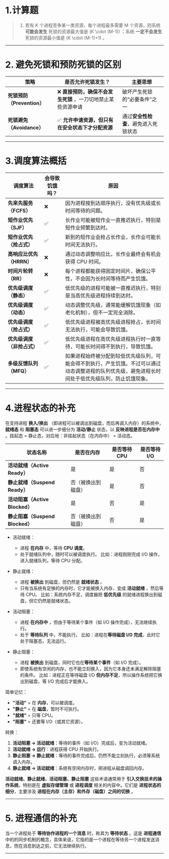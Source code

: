 # 1.计算题

> 1. 若有 K 个进程竞争某一类资源，每个进程最多需要 M 个资源，则系统 **可能会发生** 死锁的资源最大值是 \(K \cdot (M-1)\) ；系统 **一定不会发生** 死锁的资源最小值是 \(K \cdot (M-1)+1\) 。

---

# 2. 避免死锁和预防死锁的区别

| **策略**                   | **是否允许死锁发生？**                                      | **主要思想**                         |
| -------------------------- | ----------------------------------------------------------- | ------------------------------------ |
| **死锁预防（Prevention）** | ❌ **直接预防，确保不会发生死锁** ，一刀切地禁止某些资源申请 | 破坏产生死锁的“必要条件”之一         |
| **死锁避免（Avoidance）**  | ✅ **允许申请资源，但只有在安全状态下才分配资源**            | 通过**安全性检查**，避免进入死锁状态 |

---

# 3.调度算法概括

| **调度算法**               | **会导致饥饿吗？** | **原因**                                                                                                                                             |
| -------------------------- | ------------------ | ---------------------------------------------------------------------------------------------------------------------------------------------------- |
| **先来先服务（FCFS）**     | ❌                  | 因为进程按到达顺序执行，没有优先级或长时间等待的问题。                                                                                               |
| **短作业优先（SJF）**      | ✅                  | 长作业可能被短作业一直推迟执行，特别是短作业频繁到达时。                                                                                             |
| **短作业优先（抢占式）**   | ✅                  | 新到的短作业会抢占长作业，长作业可能长时间无法执行。                                                                                                 |
| **高响应比优先（HRRN）**   | ❌                  | 通过动态调整响应比，长作业最终会有机会获得 CPU 时间。                                                                                                |
| **时间片轮转（RR）**       | ❌                  | 每个进程都能获得固定时间片，确保公平性，不会因为长时间等待而产生饥饿。                                                                               |
| **优先级调度（静态）**     | ✅                  | 低优先级的进程可能被一直推迟执行，特别是当高优先级进程持续到达时。                                                                                   |
| **优先级调度（动态）**     | ✅                  | 动态调整优先级，通常能缓解饥饿现象（如老化机制），但不一定完全消除。                                                                                 |
| **优先级调度（抢占式）**   | ✅                  | 低优先级进程被高优先级进程抢占，长时间无法执行，可能会导致饥饿。                                                                                     |
| **优先级调度（非抢占式）** | ✅                  | 低优先级进程在高优先级进程执行时一直等待，可能长时间得不到执行，导致饥饿。                                                                           |
| **多级反馈队列（MFQ）**    | ✅                  | 如果进程始终被分配到较低优先级队列，可能会得不到执行，产生饥饿。不过可以通过动态调整进程的队列优先级，避免进程长时间处于低优先级队列，防止饥饿现象。 |

---

# 4.进程状态的补充

在支持进程 **换入/换出** （即进程可以被调出到磁盘，而后再调入内存）的系统中， **就绪态** 和 **阻塞态** 可以进一步细分为 **活动/静止** 状态，以 **反映进程是否在内存中** 。挂起态 = 静止态，对应地：非挂起状态（在内存中） = 活动态。

| **状态名称**                    | **是否在内存**     | **是否等待 CPU** | **是否等待 I/O** |
| ------------------------------- | ------------------ | ---------------- | ---------------- |
| **活动就绪（Active Ready）**    | 是                 | 是               | 否               |
| **静止就绪（Suspend Ready）**   | 否（被换出到磁盘） | 是               | 否               |
| **活动阻塞（Active Blocked）**  | 是                 | 否               | 是               |
| **静止阻塞（Suspend Blocked）** | 否（被换出到磁盘） | 否               | 是               |

- 活动就绪：
  - 进程 **在内存** 中，等待 **CPU 调度**。
  - 处于就绪队列中，随时可以被调度执行。
比如：进程刚刚完成 I/O 操作，进入就绪队列，等待 CPU 分配。

- 静止就绪：
  - 进程 **被换出** 到磁盘，但仍然是 **就绪状态** 。
  - 只有当系统有足够的内存时，它才能被换入内存，变成 **活动就绪** ，然后等待 CPU。
比如：系统内存不足，调度器把 **低优先级** 的就绪进程换出到磁盘，但它仍然是就绪状态。

- 活动阻塞：
  - 进程 **在内存中** ，但由于等待某个事件（如 I/O 操作完成），无法继续执行。
  - 处于 **等待队列** 中，不能执行。
比如：进程在**等待磁盘 I/O 完成**，此时它处于阻塞态，无法运行。

- 静止阻塞：
  - 进程 **被换出** 到磁盘，同时它也在**等待某个事件**（如 I/O 完成）。
  - 即使系统有空闲的内存，也不能立刻换入，因为它本身还未满足解除阻塞的条件。
比如：进程正在等待磁盘 I/O **但内存不足**，所以操作系统把它换出到磁盘，等 I/O 完成后才能换入。

简单记忆：
- **"活动"** = 在 **内存**，可以被调度。
- **"静止"** = 在 **磁盘**，暂时不可执行。
- **"就绪"** = 只等 CPU。
- **"阻塞"** = 还要等 I/O（或其它资源）。

转换：
1. **活动阻塞 → 活动就绪**：等待的事件（如 I/O）完成后，变为活动就绪。
2. **活动就绪 → 运行**：进程获得 CPU 开始执行。
3. **静止阻塞 → 静止就绪**：等待的事件完成后，仍然不能立刻执行，必须等系统调入内存。
4. **静止就绪 → 活动就绪**：系统有空闲内存时，把进程从磁盘调回内存。

**活动就绪、静止就绪、活动阻塞、静止阻塞** 这些术语通常用于 **引入交换技术的操作系统**，特别是在 **虚拟存储管理** 或 **进程调度** 相关的内容中。它们是 **进程状态的细分**，主要涉及 **进程在内存（主存）和外存（磁盘）之间的切换** 。  

---

# 5. 进程通信的补充

当一个进程处于 **等待协作进程的一个消息** 时，称其为 **等待状态** 。这是 **进程通信** 中的的同步机制的概念，具体来说，它指的是一个进程在等待另一个进程发送消息，而在消息到达之前，它无法继续执行。

---











